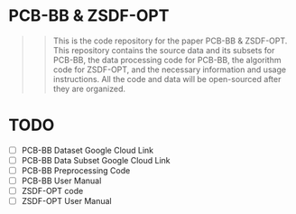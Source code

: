 # PCB-BB & ZSDF-OPT

>> This is the code repository for the paper PCB-BB & ZSDF-OPT. 
>> This repository contains the source data and its subsets for PCB-BB, the data processing code for PCB-BB, the algorithm code for ZSDF-OPT, and the necessary information and usage instructions. 
>> All the code and data will be open-sourced after they are organized.

# TODO
- [ ] PCB-BB Dataset Google Cloud Link
- [ ] PCB-BB Data Subset Google Cloud Link
- [ ] PCB-BB Preprocessing Code
- [ ] PCB-BB User Manual
- [ ] ZSDF-OPT code
- [ ] ZSDF-OPT User Manual